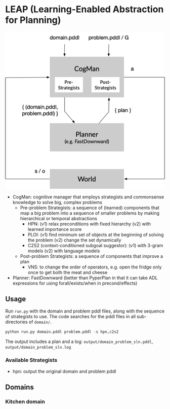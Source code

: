 # LEAP (Learning-Enabled Abstraction for Planning)

![Diagram of LEAP architecture](docs/diagram.png)

* CogMan: cognitive manager that employs strategists and commonsense knowledge to solve big, complex problems
	* Pre-problem Strategists: a sequence of (learned) components that map a big problem into a sequence of smaller problems by making hierarchical or temporal abstractions
		* HPN: (v1) relax preconditions with fixed hierarchy (v2) with learned importance score
		* PLOI: (v1) find minimum set of objects at the beginning of solving the problem (v2) change the set dynamically
		* C2S2 (context-conditioned subgoal suggestor): (v1) with 3-gram models (v2) with language models 
	* Post-problem Strategists: a sequence of components that improve a plan 
		* VNS: to change the order of operators, e.g. open the fridge only once to get both the meat and cheese
* Planner: FastDownward (better than PyperPlan in that it can take ADL expressions for using forall/exists/when in precond/effects)

## Usage

Run `run.py` with the domain and problem pddl files, along with the sequence of strategists to use. The code searches for the pddl files in all sub-directories of `domain/`.

```python
python run.py domain.pddl problem.pddl -s hpn,c2s2
```

The output includes a plan and a log:  `output/domain_problem_sln.pddl`,  `output/domain_problem_sln.log`

### Available Strategists

* hpn: output the original domain and problem pddl

## Domains

### Kitchen domain